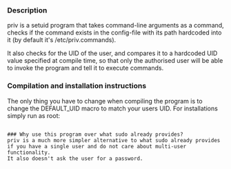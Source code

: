 ### Description
priv is a setuid program that takes command-line arguments as a command, checks if the command exists in the config-file with its path hardcoded into it (by default it's /etc/priv.commands).

It also checks for the UID of the user, and compares it to a hardcoded UID value specified at compile time, so that only the authorised user will be able to invoke the program and tell it to execute commands.

### Compilation and installation instructions
The only thing you have to change when compiling the program is to change the DEFAULT_UID macro to match your users UID.
For installations simply run as root:
~~~# make install

### Why use this program over what sudo already provides?
priv is a much more simpler alternative to what sudo already provides if you have a single user and do not care about multi-user functionality.
It also doesn't ask the user for a password.
